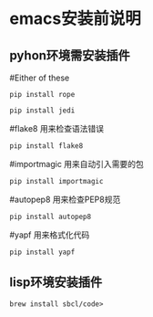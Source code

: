 # emacs安装前说明

## pyhon环境需安装插件
#Either of these
<p><code>pip install rope</code><p>
<p><code>pip install jedi</code><p>
#flake8 用来检查语法错误
<p><code>pip install flake8</code><p>
#importmagic 用来自动引入需要的包
<p><code>pip install importmagic</code><p>
#autopep8 用来检查PEP8规范
<p><code>pip install autopep8</code><p>
#yapf 用来格式化代码
<p><code>pip install yapf</code><p>
  
## lisp环境安装插件
<p><code>brew install sbcl/code><p>
